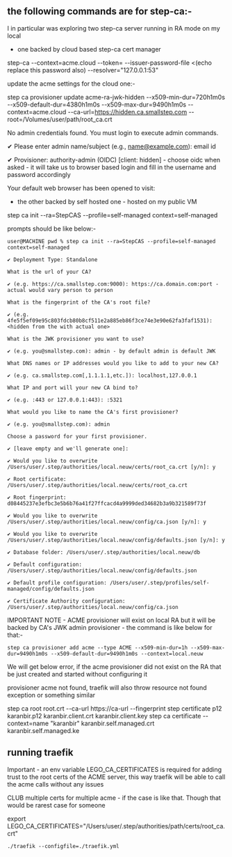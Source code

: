 ## the following commands are for step-ca:-

I in particular was exploring two step-ca server running in RA mode on my local
- one backed by cloud based step-ca cert manager

step-ca --context=acme.cloud --token=<replace with the token that smallstep cert manager generated for you> --issuer-password-file <(echo replace this password also) --resolver="127.0.0.1:53"

update the acme settings for the cloud one:-

step ca provisioner update acme-ra-jwk-hidden --x509-min-dur=720h1m0s --x509-default-dur=4380h1m0s --x509-max-dur=9490h1m0s --context=acme.cloud --ca-url=https://hidden.ca.smallstep.com --root=/Volumes/user/path/root_ca.crt

No admin credentials found.
You must login to execute admin commands.

✔ Please enter admin name/subject (e.g., name@example.com): email id

✔ Provisioner: authority-admin (OIDC) [client: hidden] - choose oidc when asked - it will take us to browser based login and fill in the username and password accordingly

Your default web browser has been opened to visit:

- the other backed by self hosted one - hosted on my public VM

step ca init --ra=StepCAS --profile=self-managed context=self-managed

prompts should be like below:-

`user@MACHINE pwd % step ca init --ra=StepCAS --profile=self-managed context=self-managed`

`✔ Deployment Type: Standalone`

`What is the url of your CA?`

`✔ (e.g. https://ca.smallstep.com:9000): https://ca.domain.com:port - actual would vary person to person`

`What is the fingerprint of the CA's root file?`

`✔ (e.g. 4fe5f5ef09e95c803fdcb80b8cf511e2a885eb86f3ce74e3e90e62fa3faf1531): <hidden from the with actual one>`

`What is the JWK provisioner you want to use?`

`✔ (e.g. you@smallstep.com): admin - by default admin is default JWK`

`What DNS names or IP addresses would you like to add to your new CA?`

`✔ (e.g. ca.smallstep.com[,1.1.1.1,etc.]): localhost,127.0.0.1`

`What IP and port will your new CA bind to?`

`✔ (e.g. :443 or 127.0.0.1:443): :5321`

`What would you like to name the CA's first provisioner?`

`✔ (e.g. you@smallstep.com): admin`

`Choose a password for your first provisioner.`

`✔ [leave empty and we'll generate one]: `

`✔ Would you like to overwrite /Users/user/.step/authorities/local.neuw/certs/root_ca.crt [y/n]: y`

`✔ Root certificate: /Users/user/.step/authorities/local.neuw/certs/root_ca.crt`

`✔ Root fingerprint: d08445237e3efbc3e5b6b76a41f27ffcacd4a9999ded34682b3a9b321589f73f`

`✔ Would you like to overwrite /Users/user/.step/authorities/local.neuw/config/ca.json [y/n]: y`

`✔ Would you like to overwrite /Users/user/.step/authorities/local.neuw/config/defaults.json [y/n]: y`

`✔ Database folder: /Users/user/.step/authorities/local.neuw/db`

`✔ Default configuration: /Users/user/.step/authorities/local.neuw/config/defaults.json`

`✔ Default profile configuration: /Users/user/.step/profiles/self-managed/config/defaults.json`

`✔ Certificate Authority configuration: /Users/user/.step/authorities/local.neuw/config/ca.json`


IMPORTANT NOTE - ACME provisioner will exist on local RA but it will be backed by CA's JWK admin provisioner - the command is like below for that:-

`step ca provisioner add acme --type ACME --x509-min-dur=1h --x509-max-dur=9490h1m0s --x509-default-dur=9490h1m0s --context=local.neuw`
  
We will get below error, if the acme provisioner did not exist on the RA that be just created and started without configuring it

provisioner acme not found, traefik will also throw resource not found exception or something similar

step ca root root.crt --ca-url https://ca-url --fingerprint <fingerprint>
step certificate p12 karanbir.p12 karanbir.client.crt karanbir.client.key
step ca certificate --context=name "karanbir" karanbir.self.managed.crt karanbir.self.managed.ke
  
## running traefik 

Important - an env variable LEGO_CA_CERTIFICATES is required for adding trust to the root certs of the ACME server, this way traefik will be able to call the acme calls without any issues

CLUB multiple certs for multiple acme - if the case is like that. Though that would be rarest case for someone

export LEGO_CA_CERTIFICATES="/Users/user/.step/authorities/path/certs/root_ca.crt"

`./traefik --configfile=./traefik.yml`
